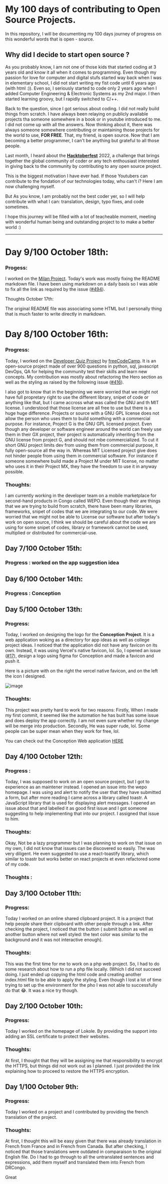 # My 100 days of contributing to Open Source Projects.

In this repository, I will be documenting my 100 days journey of progress on this wonderful words that is open - source.


## Why did I decide to start open source ?

As you probably know, I am not one of those kids that started coding at 3 years old and know it all when it comes to programming. Even though my passion for love for computer and digital stufs started way back when I was in elementary school, I did not start writing my fist code until 6 years ago (with html :)). Even so, I seriously started to code only 2 years ago when I added Computer Engineering & Electronic Systems as my 2nd major. I then started learning groovy, but I rapidly switched to C/++. 


Back to the question, since I got serious about coding. I did not really build things from scratch. I have always been relaying on publicly available projects tha someone somewhere in a book or in youtube introduced to me. I did not come up with all the answers. Now thinking about it, there was always someone somewhere contributing or maintaining those projects for the world to use, **FOR FREE**. That, my friend, is open source. Now that I am becoming a better programmer, I can't be anything but grateful to all those people.

Last month, I heard about the [**Hacktoberfest**](https://hacktoberfest.com/) 2022, a challenge that brings together the global community of coder or any tech enthousiast interested in giving back to the community by contributing to any open source project.


This is the biggest motivation I have ever had. If those Youtubers can contribute to the fondation of our technologies today, whu can't i? Here I am now challenging myself.

But As you know, I am probably not the best coder yer, so I will help contribute with what I can: translation, design, typo fixes, and code sometimes.

I hope this journey will be filled with a lot of teacheable moment, meeting with wonderful human being and outstanding project to to make a better world \:)





----------------------------
# Day 9/100 October 18th:

### Progess:

I worked on the [Milan Project](https://github.com/IAmTamal/Milan). Today's work was mostly fixing the README markdown file. I have been using markdown on a daily basis so I was able to fix all the link as required by the issue ([#494](https://github.com/IAmTamal/Milan/issues/494)). 

Thoughts October 17th: 

The original README file was associating some HTML but I personally thing that is much faster to write directly in markdown.

# Day 8/100 October 16th:

### Progress:

Today, I worked on the [Developer Quiz Project](https://github.com/freeCodeCamp/Developer_Quiz_Site) by [freeCodeCamp](https://www.freecodecamp.org/). It is an open-source project made of over 900 questions in python, sql, javascript DevOps, QA for helping the community test their skills and learn new concepts. My contribution was mostly about refactoring the Hero section as well as the styling as raised by the following issue ([#416](https://github.com/freeCodeCamp/Developer_Quiz_Site/issues/416)).

I also got to know that in the beginning we were worried that we might not have full propretary right to use the different library, snipet of code or anything like that, but I  came accross what was called the GNU and th MIT license. I understood that those license are all free to use but there is a huge huge difference. Projects or source with a GNU GPL license does not allow the person who uses them to build something with a commercial purpose. For instance, Project G is the GNU GPL licensed project. Even though any developer or software engineer around the world can freely use them in their GX project, their project is automatically inheriting from the GNU license from project G, and should not mbe commercialized. To cut it short GNU project limits dev from using them from commercial purpose, it fully open-source all the way in. Whereas MIT Licensed project give does not hinder people from using them in commercial software. For instance if someone somewhere build made a Project M under MIT license, no matter who uses it in their Project MX, they have the freedom to use it in anyway possible.

### Thoughts:

I am currently working in the developer team on a mobile marketplace for second-hand products in Congo called WEPO. Even though their are things that we are trying to build from scratch, there have been many libraries, frameworks, snipet of codes that we are integrating to our code. We were worried that we might not be able to License our software but after today's work on open source, I think we should be careful about the code we are using for some snipet of codes, library or framework cannot be used, multiplied or distributed for commercial-use.


## Day 7/100 October 15th:

### Progress : worked on the app suggestion idea
## Day 6/100 October 14th:
### Progress : Conception

## Day 5/100 October 13th:

### Progress: 

Today, I worked on designing the logo for the **Conception Project**. It is a web application woking as a directory for  app ideas as well as college project ideas. I noticed that the application did not have any favicon on its own. Instead, it was using Vercel's native favicon, lol. So, I opened an issue ([#17](https://github.com/roopeshsn/conception/issues/17)), design a logo using figma for Conception and made a favicon and push it. 

Here is a picture with  on the right the vercel native favicon, and on the left the icon I designed.

![image](https://user-images.githubusercontent.com/64711820/196618978-789ed1e1-810e-46e8-aed7-c19e52f947be.png)


### Thoughts:

This project was pretty hard to work for two reasons: Firstly, When I made my first commit, it seemed like the automation he has built has some issue and does deploy the app correctly. I am not even sure whether my change will be merge into production. Secondly, He was super rude, lol. Some people can be super mean when they work for free, lol.

You can check out the Conception Web application [HERE](https://conception.vercel.app/)

## Day 4/100 October 12th:

### Progress :

Today, I was supposed to work on an open source project, but I got to experience as an maintener instead. I opened an issue into the wepo homepage. I was using and alert to notify the user that they have submitted a form, but after more reading I came across a library called toastr. A JavaScript library that is used for displaying alert messages. I opened an issue about that and labelled it as good first issue and I got someone suggesting to help implementing that into our project.
I assigned that issue to him.

### Thoughts: 

Okay, Not be a lazy programmer but I was planning to work on that issue on my own, I did not know that issues can be discovered so easily. The was very diligent. He even suggested to use a react-toastify library, which similar to toastr but works better on react  projects et even refactored some of my code.

### Thoughts :

## Day 3/100 October 11th:

### Progress:

Today I worked on an online shared clipboard project. It is a project that help people share their clipboard with other people through a link. After checking the project, I noticed that the button ( submit button as well as another button where not well styled: the text color was similar to the background and it was not interactive enough). 

### Thoughts:

This was the first time for me to work on a php web project. So, I had to do some research about how to run a php file locally. (Which I did not succeed doing. I just ended up copying the html code and creating another index.html file to be able to apply the styling. Even though I lost a lot of time trying to set up the environment for the pho I was not able to successfully do that 😂. It was a nice try though.

## Day 2/100 October 10th:

### Progress:

Today I worked on the homepage of Lokole. By providing the support into adding an SSL certificate to protect their websites. 

### Thoughts:

At first, I thought that they will be assigning me that responsibility to encrypt the HTTPS, but things did not work out as I planned. I just provided the link explaining how to proceed to restore the HTTPS encryption.


## Day 1/100 October 9th:

### Progress:

Today I worked on a project and I contributed by providing the french translation of the project.


### Thoughts:


At first, I thought this will be easy given that there was already translation in French from France and in French from Canada. But after checking, I noticed that those translations were outdated in comparaison to the original English file. Do I had to go through to all the untranslated sentences and expressions, add them myself and translated them into French from DRCongo.

Great 

